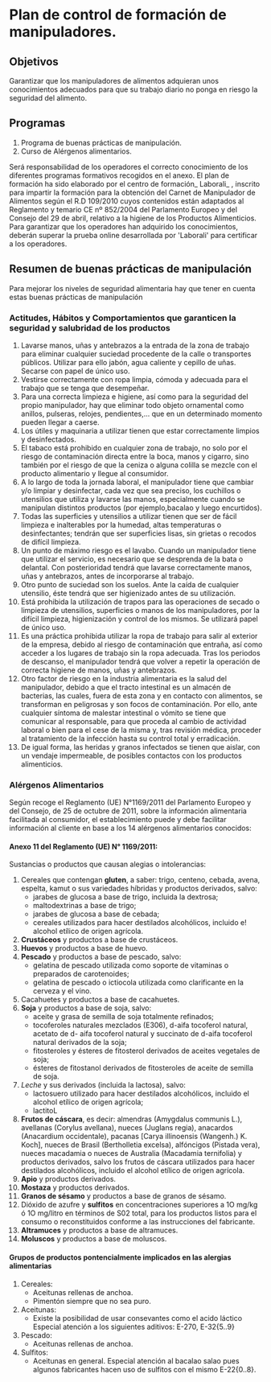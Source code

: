 # Plan de control de formación de manipuladores.

## Objetivos

Garantizar que los manipuladores de alimentos adquieran unos conocimientos adecuados para que su trabajo diario no ponga en riesgo la seguridad del alimento.

## Programas

1. Programa de buenas prácticas de manipulación.
2. Curso de Alérgenos alimentarios.

Será responsabilidad de los operadores el correcto conocimiento de los diferentes programas formativos recogidos en el anexo. El plan de formación ha sido elaborado por el centro de formación_ Laborali_ , inscrito para impartir la formación para la obtención del Carnet de Manipulador de Alimentos según el R.D 109/2010 cuyos contenidos están adaptados al Reglamento y temario  CE nº 852/2004 del Parlamento Europeo y del Consejo del 29 de abril, relativo a la higiene de los Productos Alimenticios. Para garantizar que los operadores han adquirido los conocimientos, deberán superar la prueba online desarrollada por 'Laborali' para certificar a los operadores.

## Resumen de buenas prácticas de manipulación

Para mejorar los niveles de seguridad alimentaria hay que tener en cuenta estas buenas prácticas de manipulación

### Actitudes, Hábitos y Comportamientos que garanticen la seguridad y salubridad de los productos

1. Lavarse manos, uñas y antebrazos a la entrada de la zona de trabajo para eliminar cualquier suciedad procedente de la calle o transportes públicos. Utilizar para ello jabón, agua caliente y cepillo de uñas. Secarse con papel de único uso.
2. Vestirse correctamente con ropa limpia, cómoda y adecuada para el trabajo que se tenga que desempeñar.
3. Para una correcta limpieza e higiene, así como para la seguridad del propio manipulador, hay que eliminar todo objeto ornamental como anillos, pulseras, relojes, pendientes,... que en un determinado momento pueden llegar a caerse.
4. Los útiles y maquinaria a utilizar tienen que estar correctamente limpios y desinfectados.
5. El tabaco está prohibido en cualquier zona de trabajo, no solo por el riesgo de contaminación directa entre la boca, manos y cigarro, sino también por el riesgo de que la ceniza o alguna colilla se mezcle con el producto alimentario y llegue al consumidor.
6. A lo largo de toda la jornada laboral, el manipulador tiene que cambiar y/o limpiar y desinfectar, cada vez que sea preciso, los cuchillos o utensilios que utiliza y lavarse las manos, especialmente cuando se manipulan distintos productos \(por ejemplo,bacalao y luego encurtidos\).
7. Todas las superficies y utensilios a utilizar tienen que ser de fácil limpieza e inalterables por la humedad, altas temperaturas o desinfectantes; tendrán que ser superficies lisas, sin grietas o recodos de difícil limpieza.
8. Un punto de máximo riesgo es el lavabo. Cuando un manipulador tiene que utilizar el servicio, es necesario que se desprenda de la bata o delantal. Con posterioridad tendrá que lavarse correctamente manos, uñas y antebrazos, antes de incorporarse al trabajo.
9. Otro punto de suciedad son los suelos. Ante la caída de cualquier utensilio, éste tendrá que ser higienizado antes de su utilización.
10. Está prohibida la utilización de trapos para las operaciones de secado o limpieza de utensilios, superficies o manos de los manipuladores, por la difícil limpieza, higienización y control de los mismos. Se utilizará papel de único uso.
11. Es una práctica prohibida utilizar la ropa de trabajo para salir al exterior de la empresa, debido al riesgo de contaminación que entraña, así como acceder a los lugares de trabajo sin la ropa adecuada. Tras los periodos de descanso, el manipulador tendrá que volver a repetir la operación de correcta higiene de manos, uñas y antebrazos.
12. Otro factor de riesgo en la industria alimentaria es la salud del manipulador, debido a que el tracto intestinal es un almacén de bacterias, las cuales, fuera de esta zona y en contacto con alimentos, se transforman en peligrosas y son focos de contaminación. Por ello, ante cualquier síntoma de malestar intestinal o vómito se tiene que comunicar al responsable, para que proceda al cambio de actividad laboral o bien para el cese de la misma y, tras revisión médica, proceder al tratamiento de la infección hasta su control total y erradicación.
13. De igual forma, las heridas y granos infectados se tienen que aislar, con un vendaje impermeable, de posibles contactos con los productos alimenticios.

### Alérgenos Alimentarios

Según recoge el Reglamento \(UE\) N°1169/2011 del Parlamento Europeo y del Consejo, de 25 de octubre de 2011, sobre la información alimentaria facilitada al consumidor, el establecimiento puede y debe facilitar información al cliente en base a los 14 alérgenos alimentarios conocidos:

#### Anexo 11 del Reglamento \(UE\) N° 1169/2011:

Sustancias o productos que causan alegias o intolerancias:

1. Cereales que contengan **gluten**, a saber: trigo, centeno, cebada, avena, espelta, kamut o sus variedades híbridas y productos derivados, salvo:
   * jarabes de glucosa a base de trigo, incluida la dextrosa;
   * maltodextrinas a base de trigo;
   * jarabes de glucosa a base de cebada;
   * cereales utilizados para hacer destilados alcohólicos, incluido e! alcohol etílico de origen agrícola.
2. **Crustáceos** y productos a base de crustáceos. 
3. **Huevos** y productos a base de huevo.
4. **Pescado** y productos a base de pescado, salvo:
   * gelatina de pescado utilizada como soporte de vitaminas o preparados de carotenoides;
   * gelatina de pescado o ictiocola utilizada como clarificante en la cerveza y el vino.
5. Cacahuetes y productos a base de cacahuetes.
6. **Soja** y productos a base de soja, salvo:
   * aceite y grasa de semilla de soja totalmente refinados;
   * tocoferoles naturales mezclados \(E306\), d-aifa tocoferol natural, acetato de d- aifa tocoferol natural y succinato de d-aifa tocoferol natural derivados de la soja; 
   * fitosteroles y ésteres de fitosterol derivados de aceites vegetales de soja;
   * ésteres de fitostanol derivados de fitosteroles de aceite de semilla de soja.
7. _Leche_ y sus derivados \(incluida la lactosa\), salvo:
   * lactosuero utilizado para hacer destilados alcohólicos, incluido el alcohol etílico de origen agrícola;
   * lactitoL
8. **Frutos de cáscara**, es decir: almendras \(Amygdalus communis L.\), avellanas \(Corylus avellana\), nueces \(Juglans regia\), anacardos \(Anacardium occidentale\), pacanas \[Carya illinoensis \(Wangenh.\) K. Koch\], nueces de Brasil \(Bertholletia excelsa\), alfóncigos \(Pistada vera\), nueces macadamia o nueces de Australia \(Macadamia ternifolia\) y productos derivados, salvo los frutos de cáscara utilizados para hacer destilados alcohólicos, incluido el alcohol etílico de origen agrícola.
9. **Apio** y productos derivados.
10. **Mostaza** y productos derivados.
11. **Granos de sésamo** y productos a base de granos de sésamo.
12. Dióxido de azufre y **sulfitos** en concentraciones superiores a 1O mg/kg ó 1O mg/litro en términos de S02 total, para los productos listos para el consumo o reconstituidos conforme a las instrucciones del fabricante.
13. **Altramuces** y productos a base de altramuces.
14. **Moluscos** y productos a base de moluscos.

#### Grupos de productos pontencialmente implicados en las alergias alimentarias

1. Cereales:
   * Aceitunas rellenas de anchoa.
   * Pimentón siempre que no sea puro.
2. Aceitunas:
   * Existe la posibilidad de usar consevantes como el acido láctico Especial atención a los siguientes aditivos: E-270, E-32{5..9} 
3. Pescado:
   * Aceitunas rellenas de anchoa.
4. Sulfitos:
   * Aceitunas en general. Especial atención al bacalao salao pues algunos fabricantes hacen uso de sulfitos con el mismo E-22{0..8}.



